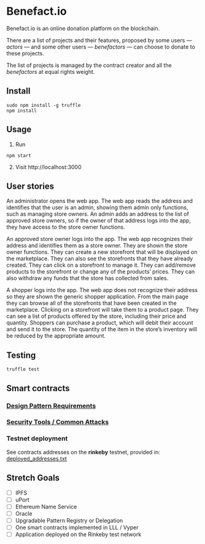 # Benefact.io
<!-- What does your project do? -->
Benefact.io is an online donation platform on the blockchain.

There are a list of projects and their features, proposed by some users — *actors* — and some other users — *benefactors* — can choose to donate to these projects.

The list of projects is managed by the contract creator and all the *benefactors* at equal rights weight.

## Install
<!--
- How to set it up
- Run a local development server
"Run app on a dev server locally for testing/grading
(connecting to Rinkeby if required)"
App runs without tweaking

"Should be able to visit a URL and interact with the app
(can be localhost)"
-->
```
sudo npm install -g truffle
npm install
```

## Usage
<!--
"It works as expected. I can visit the application in the browser and interact with it via metamask"
"The applications should have the following features:
- App recognizes current account and display it
- Sign transactions using MetaMask / uPort
- Contract state is updated
- Update reflected in UI
-->

1. Run
```
npm start
```
2. Visit http://localhost:3000

## User stories

<!-- @todo -->
An administrator opens the web app. The web app reads the address and identifies that the user is an admin,
showing them admin only functions, such as managing store owners. An admin adds an address to the list
of approved store owners, so if the owner of that address logs into the app, they have access to the
store owner functions.

An approved store owner logs into the app. The web app recognizes their address and identifies them as a store owner.
They are shown the store owner functions. They can create a new storefront that will be displayed on the marketplace.
They can also see the storefronts that they have already created. They can click on a storefront to manage it.
They can add/remove products to the storefront or change any of the products’ prices.
They can also withdraw any funds that the store has collected from sales.

A shopper logs into the app. The web app does not recognize their address so they are shown the generic
 shopper application. From the main page they can browse all of the storefronts that have been created
 in the marketplace. Clicking on a storefront will take them to a product page.
They can see a list of products offered by the store, including their price and quantity.
Shoppers can purchase a product, which will debit their account and send it to the store.
The quantity of the item in the store’s inventory will be reduced by the appropriate amount.

## Testing

```
truffle test
```

## Smart contracts
<!--
Library / EthPM
"At least one of the project contracts includes an
import from a library/contract or an ethPM package.

If none of the project contracts do, then there is a
demonstration contract that does."
"The student does import a library or
ethpm package."

Additional Requirements
"Smart Contract code should be commented
according to the specs in the documentation

"5 tests (Javascript or Solidity or both)
with explanations for each smart contract written
(where appropriate)"
"There are at least 5 tests written
for each contract, and they clearly explain why they were implemented."
○  	Explain why you wrote those tests
○  	Tests run with truffle test

"Tests are properly structured
(ie sets up context, executes a call on
the function to be tested, and verifies
the result is correct)"
-->

### [Design Pattern Requirements](design_pattern_decisions.md)

### [Security Tools / Common Attacks](avoiding_common_attacks.md)

### Testnet deployment
See contracts addresses on the **rinkeby** testnet, provided in:
[deployed_addresses.txt](deployed_addresses.txt)

## Stretch Goals
- [ ] IPFS
- [ ] uPort
- [ ] Ethereum Name Service
- [ ] Oracle
- [ ] Upgradable Pattern Registry or Delegation
- [ ] One smart contracts implemented in LLL / Vyper
- [ ] Application deployed on the Rinkeby test network

